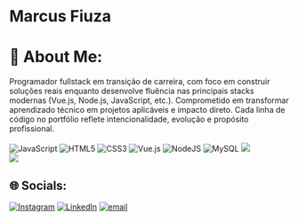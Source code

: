 # Marcus Fiuza
# 💫 About Me:
Programador fullstack em transição de carreira, com foco em construir soluções reais enquanto desenvolve fluência nas principais stacks modernas (Vue.js, Node.js, JavaScript, etc.). Comprometido em transformar aprendizado técnico em projetos aplicáveis e impacto direto. Cada linha de código no portfólio reflete intencionalidade, evolução e propósito profissional.<br><br>
![JavaScript](https://img.shields.io/badge/javascript-%23323330.svg?style=for-the-badge&logo=javascript&logoColor=%23F7DF1E) ![HTML5](https://img.shields.io/badge/html5-%23E34F26.svg?style=for-the-badge&logo=html5&logoColor=white) ![CSS3](https://img.shields.io/badge/css3-%231572B6.svg?style=for-the-badge&logo=css3&logoColor=white) ![Vue.js](https://img.shields.io/badge/vue.js-%2335495e.svg?style=for-the-badge&logo=vuedotjs&logoColor=%234FC08D) ![NodeJS](https://img.shields.io/badge/node.js-6DA55F?style=for-the-badge&logo=node.js&logoColor=white) ![MySQL](https://img.shields.io/badge/mysql-4479A1.svg?style=for-the-badge&logo=mysql&logoColor=white)
![](https://github-readme-stats.vercel.app/api?username=Fiuza3&theme=midnight-purple&hide_border=true&include_all_commits=false&count_private=true)<br/>
![](https://github-readme-stats.vercel.app/api/top-langs/?username=Fiuza3&theme=midnight-purple&hide_border=true&include_all_commits=false&count_private=true&layout=compact)

## 🌐 Socials:
[![Instagram](https://img.shields.io/badge/Instagram-%23E4405F.svg?logo=Instagram&logoColor=white)](https://instagram.com/https://www.instagram.com/fiuza.mv/) [![LinkedIn](https://img.shields.io/badge/LinkedIn-%230077B5.svg?logo=linkedin&logoColor=white)](https://linkedin.com/in/https://www.linkedin.com/in/devfiuza/) [![email](https://img.shields.io/badge/Email-D14836?logo=gmail&logoColor=white)](mailto:DevFiuza@gmail.com) 
